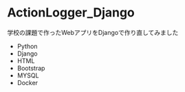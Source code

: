 # ActionLogger_Django
学校の課題で作ったWebアプリをDjangoで作り直してみました
- Python
- Django
- HTML
- Bootstrap
- MYSQL
- Docker
